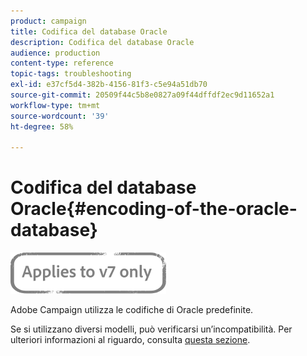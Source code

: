 ```yaml
---
product: campaign
title: Codifica del database Oracle
description: Codifica del database Oracle
audience: production
content-type: reference
topic-tags: troubleshooting
exl-id: e37cf5d4-382b-4156-81f3-c5e94a51db70
source-git-commit: 20509f44c5b8e0827a09f44dffdf2ec9d11652a1
workflow-type: tm+mt
source-wordcount: '39'
ht-degree: 58%

---
```


# Codifica del database Oracle{#encoding-of-the-oracle-database}

![](../../assets/v7-only.svg)

Adobe Campaign utilizza le codifiche di Oracle predefinite.

Se si utilizzano diversi modelli, può verificarsi un’incompatibilità. Per ulteriori informazioni al riguardo, consulta [questa sezione](../../installation/using/database.md#oracle).
